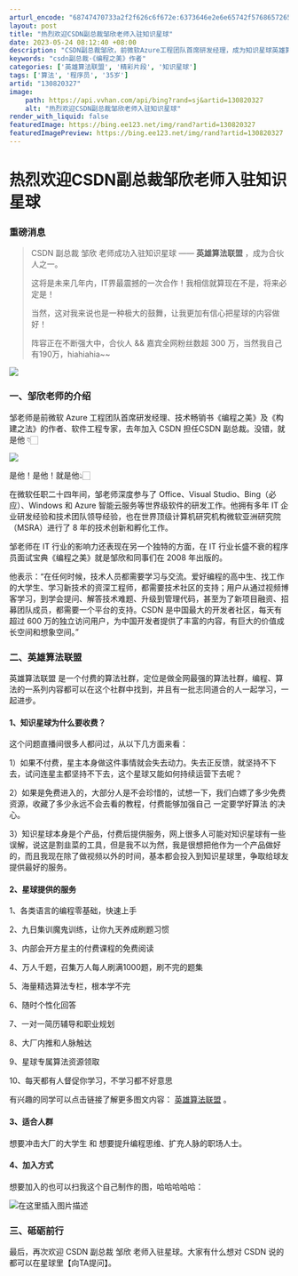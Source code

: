 ```yaml
---
arturl_encode: "68747470733a2f2f626c6f672e:6373646e2e6e65742f576865726549734865726f46726f6d2f:61727469636c652f64657461696c732f313330383230333237"
layout: post
title: "热烈欢迎CSDN副总裁邹欣老师入驻知识星球"
date: 2023-05-24 08:12:40 +08:00
description: "CSDN副总裁邹欣，前微软Azure工程团队首席研发经理，成为知识星球英雄算法联盟合伙人。该联盟是一"
keywords: "csdn副总裁·《编程之美》作者"
categories: ['英雄算法联盟', '精彩片段', '知识星球']
tags: ['算法', '程序员', '35岁']
artid: "130820327"
image:
    path: https://api.vvhan.com/api/bing?rand=sj&artid=130820327
    alt: "热烈欢迎CSDN副总裁邹欣老师入驻知识星球"
render_with_liquid: false
featuredImage: https://bing.ee123.net/img/rand?artid=130820327
featuredImagePreview: https://bing.ee123.net/img/rand?artid=130820327
---
```


# 热烈欢迎CSDN副总裁邹欣老师入驻知识星球

### 重磅消息

> CSDN 副总裁 邹欣 老师成功入驻知识星球 ——
> **英雄算法联盟**
> ，成为合伙人之一。
>   
> 这将是未来几年内，IT界最震撼的一次合作！我相信就算现在不是，将来必定是！
>   
> 当然，这对我来说也是一种极大的鼓舞，让我更加有信心把星球的内容做好！
>   
> 阵容正在不断强大中，合伙人 && 嘉宾全网粉丝数超 300 万，当然我自己有190万，hiahiahia~~

![](https://i-blog.csdnimg.cn/blog_migrate/7f7b5d87a79b71f3e3d2c5579832e51f.png#pic_center)

### 一、邹欣老师的介绍

邹老师是前微软 Azure 工程团队首席研发经理、技术畅销书《编程之美》及《构建之法》的作者、软件工程专家，去年加入 CSDN 担任CSDN 副总裁。没错，就是他 👇🏻
  
![](https://i-blog.csdnimg.cn/blog_migrate/c45d570e3bb2fdd1ab8eefa252354b47.png#pic_center)
  
是他！是他！就是他👆🏻
  
在微软任职二十四年间，邹老师深度参与了 Office、Visual Studio、Bing（必应）、Windows 和 Azure 智能云服务等世界级软件的研发工作。他拥有多年 IT 企业研发经验和技术团队领导经验，也在世界顶级计算机研究机构微软亚洲研究院（MSRA）进行了 8 年的技术创新和孵化工作。
  
邹老师在 IT 行业的影响力还表现在另一个独特的方面，在 IT 行业长盛不衰的程序员面试宝典《编程之美》就是邹欣和同事们在 2008 年出版的。
  
他表示：“在任何时候，技术人员都需要学习与交流。爱好编程的高中生、找工作的大学生、学习新技术的资深工程师，都需要技术社区的支持；用户从通过视频博客学习，到学会提问、解答技术难题、升级到管理代码，甚至为了新项目融资、招募团队成员，都需要一个平台的支持。CSDN 是中国最大的开发者社区，每天有超过 600 万的独立访问用户，为中国开发者提供了丰富的内容，有巨大的价值成长空间和想象空间。”

### 二、英雄算法联盟

英雄算法联盟 是一个付费的算法社群，定位是做全网最强的算法社群，编程、算法的一系列内容都可以在这个社群中找到，并且有一批志同道合的人一起学习，一起进步。

#### 1、知识星球为什么要收费？

这个问题直播间很多人都问过，从以下几方面来看：
  
1）如果不付费，星主本身做这件事情就会失去动力。失去正反馈，就坚持不下去，试问连星主都坚持不下去，这个星球又能如何持续运营下去呢？
  
2）如果是免费进入的，大部分人是不会珍惜的，试想一下，我们白嫖了多少免费资源，收藏了多少永远不会去看的教程，付费能够加强自己 一定要学好算法 的决心。
  
3）知识星球本身是个产品，付费后提供服务，网上很多人可能对知识星球有一些误解，说这是割韭菜的工具，但是我不以为然，我是很想把他作为一个产品做好的，而且我现在除了做视频以外的时间，基本都会投入到知识星球里，争取给球友提供最好的服务。

#### 2、星球提供的服务

1、各类语言的编程零基础，快速上手
  
2、九日集训魔鬼训练，让你九天养成刷题习惯
  
3、内部会开方星主的付费课程的免费阅读
  
4、万人千题，召集万人每人刷满1000题，刷不完的题集
  
5、海量精选算法专栏，根本学不完
  
6、随时个性化回答
  
7、一对一简历辅导和职业规划
  
8、大厂内推和人脉触达
  
9、星球专属算法资源领取
  
10、每天都有人督促你学习，不学习都不好意思
  
有兴趣的同学可以点击链接了解更多图文内容：
[英雄算法联盟](https://ufbva3m5zn.feishu.cn/docs/doccnIQ95UPr5yabjQg2bFHl79f#36gepz)
。

#### 3、适合人群

想要冲击大厂的大学生 和 想要提升编程思维、扩充人脉的职场人士。

#### 4、加入方式

想要加入的也可以扫我这个自己制作的图，哈哈哈哈哈：
  
![在这里插入图片描述](https://i-blog.csdnimg.cn/blog_migrate/e7444e966d3e7ad72c59fdc67ef799e2.png#pic_center)

### 三、砥砺前行

最后，再次欢迎 CSDN 副总裁 邹欣 老师入驻星球。大家有什么想对 CSDN 说的都可以在星球里【向TA提问】。